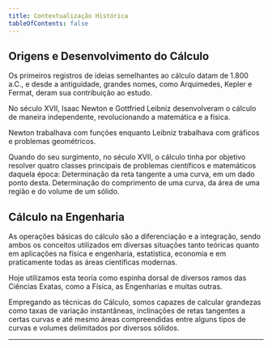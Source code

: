 ```yaml
---
title: Contextualização Histórica
tableOfContents: false
---
```


## Origens e Desenvolvimento do Cálculo

Os primeiros registros de ideias semelhantes ao cálculo datam de 1.800 a.C., e desde a antiguidade, grandes nomes, como Arquimedes, Kepler e Fermat, deram sua contribuição ao estudo.

No século XVII, Isaac Newton e Gottfried Leibniz desenvolveram o cálculo de maneira independente, revolucionando a matemática e a física.

Newton trabalhava com funções enquanto Leibniz trabalhava com gráficos e problemas geométricos.

Quando do seu surgimento, no século XVII, o cálculo tinha por objetivo resolver quatro classes principais de problemas científicos e matemáticos daquela época: Determinação da reta tangente a uma curva, em um dado ponto desta. Determinação do comprimento de uma curva, da área de uma região e do volume de um sólido.

## Cálculo na Engenharia

As operações básicas do cálculo são a diferenciação e a integração, sendo ambos os conceitos utilizados em diversas situações tanto teóricas quanto em aplicações na física e engenharia, estatística, economia e em praticamente todas as áreas científicas modernas.

Hoje utilizamos esta teoria como espinha dorsal de diversos ramos das Ciências Exatas, como a Física, as Engenharias e muitas outras.

Empregando as técnicas do Cálculo, somos capazes de calcular grandezas como taxas de variação instantâneas, inclinações de retas tangentes a certas curvas e até mesmo áreas compreendidas entre alguns tipos de curvas e volumes delimitados por diversos sólidos.

---
<!---->
<!-- ![Newton](./newton.jpg "Sir Isaac Newton") -->
<!-- ![Leibniz](./leibiniz.jpg "Leibniz") -->
